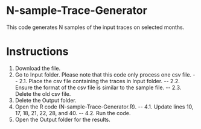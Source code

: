 # N-sample-Trace-Generator
This code generates N samples of the input traces on selected months.

# Instructions
1. Download the file.
2. Go to Input folder. Please note that this code only process one csv file.
-- 2.1. Place the csv file containing the traces in Input folder.
-- 2.2. Ensure the format of the csv file is similar to the sample file.
-- 2.3. Delete the old csv file.
3. Delete the Output folder.
4. Open the R code (N-sample-Trace-Generator.R).
-- 4.1. Update lines 10, 17, 18, 21, 22, 28, and 40.
-- 4.2. Run the code.
5. Open the Output folder for the results.
